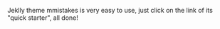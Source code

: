Jeklly theme mmistakes is very easy to use, just click on the link of its "quick starter", all done!
